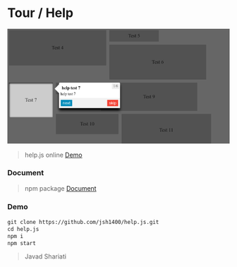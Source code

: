 # Tour / Help

![help.js](https://raw.githubusercontent.com/jsh1400/help.js/master/docs/help.js.png)

>help.js online [Demo](https://jsh1400.github.io/help.js/)


### Document
> npm package [Document](https://github.com/jsh1400/help.js/tree/master/docs/)


### Demo

```
git clone https://github.com/jsh1400/help.js.git
cd help.js
npm i
npm start

```

> Javad Shariati
